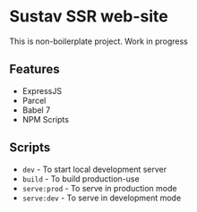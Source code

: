 # Sustav SSR web-site

This is non-boilerplate project. Work in progress

## Features

- ExpressJS
- Parcel
- Babel 7
- NPM Scripts

## Scripts

- `dev` - To start local development server
- `build` - To build production-use
- `serve:prod` - To serve in production mode
- `serve:dev` - To serve in development mode
